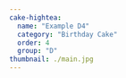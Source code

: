 ```yaml
---
cake-hightea:
  name: "Example D4"
  category: "Birthday Cake"
  order: 4
  group: "D"
thumbnail: ./main.jpg
---
```

